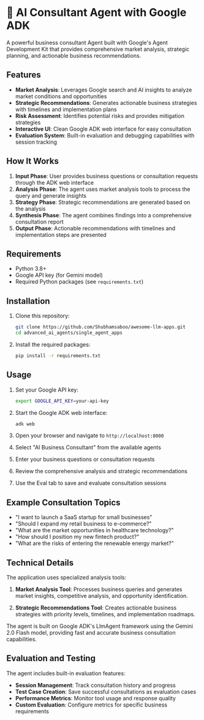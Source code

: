 # 🤝 AI Consultant Agent with Google ADK 

A powerful business consultant Agent built with Google's Agent Development Kit that provides comprehensive market analysis, strategic planning, and actionable business recommendations.

## Features

- **Market Analysis**: Leverages Google search and AI insights to analyze market conditions and opportunities
- **Strategic Recommendations**: Generates actionable business strategies with timelines and implementation plans
- **Risk Assessment**: Identifies potential risks and provides mitigation strategies
- **Interactive UI**: Clean Google ADK web interface for easy consultation
- **Evaluation System**: Built-in evaluation and debugging capabilities with session tracking

## How It Works

1. **Input Phase**: User provides business questions or consultation requests through the ADK web interface
2. **Analysis Phase**: The agent uses market analysis tools to process the query and generate insights
3. **Strategy Phase**: Strategic recommendations are generated based on the analysis
4. **Synthesis Phase**: The agent combines findings into a comprehensive consultation report
5. **Output Phase**: Actionable recommendations with timelines and implementation steps are presented

## Requirements

- Python 3.8+
- Google API key (for Gemini model)
- Required Python packages (see `requirements.txt`)

## Installation

1. Clone this repository:
   ```bash
   git clone https://github.com/Shubhamsaboo/awesome-llm-apps.git
   cd advanced_ai_agents/single_agent_apps
   ```

2. Install the required packages:
   ```bash
   pip install -r requirements.txt
   ```

## Usage

1. Set your Google API key:
   ```bash
   export GOOGLE_API_KEY=your-api-key
   ```

2. Start the Google ADK web interface:
   ```bash
   adk web 
   ```

3. Open your browser and navigate to `http://localhost:8000`

4. Select "AI Business Consultant" from the available agents

5. Enter your business questions or consultation requests

6. Review the comprehensive analysis and strategic recommendations

7. Use the Eval tab to save and evaluate consultation sessions

## Example Consultation Topics

- "I want to launch a SaaS startup for small businesses"
- "Should I expand my retail business to e-commerce?"
- "What are the market opportunities in healthcare technology?"
- "How should I position my new fintech product?"
- "What are the risks of entering the renewable energy market?"

## Technical Details

The application uses specialized analysis tools:

1. **Market Analysis Tool**: Processes business queries and generates market insights, competitive analysis, and opportunity identification.

2. **Strategic Recommendations Tool**: Creates actionable business strategies with priority levels, timelines, and implementation roadmaps.

The agent is built on Google ADK's LlmAgent framework using the Gemini 2.0 Flash model, providing fast and accurate business consultation capabilities.

## Evaluation and Testing

The agent includes built-in evaluation features:

- **Session Management**: Track consultation history and progress
- **Test Case Creation**: Save successful consultations as evaluation cases
- **Performance Metrics**: Monitor tool usage and response quality
- **Custom Evaluation**: Configure metrics for specific business requirements 